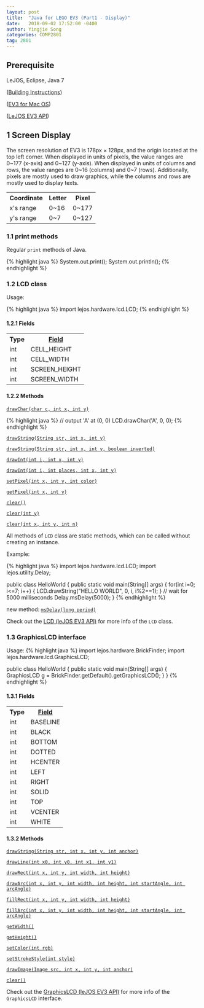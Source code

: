 ```yaml
---
layout: post
title:  "Java for LEGO EV3 (Part1 - Display)"
date:   2018-09-02 17:52:00 -0400
author: Yingjie Song
categories: COMP2801
tag: 2801
---
```

<h2>Prerequisite</h2>

LeJOS, Eclipse, Java 7

([Building Instructions][building-instructions])

([EV3 for Mac OS][ev3-mac-os])

([LeJOS EV3 API][lejos-api])

[ev3-mac-os]: http://www.bartneck.de/2017/06/04/tutorial-on-how-to-install-and-run-java-on-lego-mindstorms-ev3-using-eclipse-on-mac-os-x/

[building-instructions]: https://education.lego.com/en-us/support/mindstorms-ev3/building-instructions#robot

[lejos-api]: http://www.lejos.org/ev3/docs/index.html

<h2>1 Screen Display</h2>

The screen resolution of EV3 is 178px &times; 128px, and the origin located at the top left corner. When displayed in units of pixels, the value ranges are 0~177 (x-axis) and 0~127 (y-axis). When displayed in units of columns and rows, the value ranges are 0~16 (columns) and 0~7 (rows). Additionally, pixels are mostly used to draw graphics, while the columns and rows are mostly used to display texts.

<table>
	<tr>
		<th>Coordinate</th>
		<th>Letter</th>
		<th>Pixel</th>
	</tr>
	<tr>
		<td>x's range</td>
		<td>0~16</td>
		<td>0~177</td>
	</tr>
	<tr>
		<td>y's range</td>
		<td>0~7</td>
		<td>0~127</td>
	</tr>
</table>

<h3>1.1 print methods</h3>

Regular `print` methods of Java.

{% highlight java %}
System.out.print();
System.out.println();
{% endhighlight %}

<h3>1.2 LCD class</h3>

Usage:

{% highlight java %}
import lejos.hardware.lcd.LCD;
{% endhighlight %}

<h4>1.2.1 Fields</h4>

<table>
	<tr>
		<th>Type</th>
		<th><a href="http://www.lejos.org/ev3/docs/lejos/hardware/lcd/LCD.html#field.summary">Field</a></th>
	</tr>
	<tr>
		<td>int</td>
		<td>CELL_HEIGHT</td>
	</tr>
	<tr>
		<td>int</td>
		<td>CELL_WIDTH</td>
	</tr>
	<tr>
		<td>int</td>
		<td>SCREEN_HEIGHT</td>
	</tr>
	<tr>
		<td>int</td>
		<td>SCREEN_WIDTH</td>
	</tr>
</table>

<h4>1.2.2 Methods</h4>

[`drawChar(char c, int x, int y)`][lcd-drawChar-char-int-int-]

{% highlight java %}
// output 'A' at (0, 0)
LCD.drawChar('A', 0, 0);
{% endhighlight %}

[`drawString(String str, int x, int y)`][lcd-drawString-java.lang.String-int-int-]

[`drawString(String str, int x, int y, boolean inverted)`][lcd-drawString-java.lang.String-int-int-boolean-]

[`drawInt(int i, int x, int y)`][lcd-drawInt-int-int-int-]

[`drawInt(int i, int places, int x, int y)`][lcd-drawInt-int-int-int-int-]

[`setPixel(int x, int y, int color)`][lcd-setPixel-int-int-int-]

[`getPixel(int x, int y)`][lcd-getPixel-int-int-]

[`clear()`][lcd-clear--]

[`clear(int y)`][lcd-clear-int-]

[`clear(int x, int y, int n)`][lcd-clear-int-int-int-]

All methods of `LCD` class are static methods, which can be called without creating an instance.

Example: 

{% highlight java %}
import lejos.hardware.lcd.LCD;
import lejos.utility.Delay;

public class HelloWorld {
	public static void main(String[] args) {
		for(int i=0; i<=7; i++) {
			LCD.drawString("HELLO WORLD", 0, i, i%2==1);
		}
		// wait for 5000 milliseconds
		Delay.msDelay(5000);
}
{% endhighlight %}

new method: [`msDelay(long period)`][ms-delay]

Check out the [LCD (leJOS EV3 API)][lejos-api-lcd] for more info of the `LCD` class.

[lejos-api-lcd]: http://www.lejos.org/ev3/docs/index.html?lejos/hardware/lcd/LCD.html

[lcd-drawChar-char-int-int-]: http://www.lejos.org/ev3/docs/lejos/hardware/lcd/LCD.html#drawChar-char-int-int-

[lcd-drawString-java.lang.String-int-int-]: http://www.lejos.org/ev3/docs/lejos/hardware/lcd/LCD.html#drawString-java.lang.String-int-int-

[lcd-drawString-java.lang.String-int-int-boolean-]: http://www.lejos.org/ev3/docs/lejos/hardware/lcd/LCD.html#drawString-java.lang.String-int-int-boolean-

[lcd-drawInt-int-int-int-]: http://www.lejos.org/ev3/docs/lejos/hardware/lcd/LCD.html#drawInt-int-int-int-

[lcd-drawInt-int-int-int-int-]: http://www.lejos.org/ev3/docs/lejos/hardware/lcd/LCD.html#drawInt-int-int-int-int-

[lcd-setPixel-int-int-int-]: http://www.lejos.org/ev3/docs/lejos/hardware/lcd/LCD.html#setPixel-int-int-int-

[lcd-getPixel-int-int-]: http://www.lejos.org/ev3/docs/lejos/hardware/lcd/LCD.html#getPixel-int-int-

[lcd-clear--]: http://www.lejos.org/ev3/docs/lejos/hardware/lcd/LCD.html#clear--

[lcd-clear-int-]: http://www.lejos.org/ev3/docs/lejos/hardware/lcd/LCD.html#clear-int-

[lcd-clear-int-int-int-]: http://www.lejos.org/ev3/docs/lejos/hardware/lcd/LCD.html#clear-int-int-int-

[ms-delay]: http://www.lejos.org/ev3/docs/lejos/utility/Delay.html#msDelay-long-

<h3>1.3 GraphicsLCD interface</h3>

Usage:
{% highlight java %}
import lejos.hardware.BrickFinder;
import lejos.hardware.lcd.GraphicsLCD;

public class HelloWorld {
	public static void main(String[] args) {
		GraphicsLCD g = BrickFinder.getDefault().getGraphicsLCD();
	}
}
{% endhighlight %}

<h4>1.3.1 Fields</h4>

<table>
	<tr>
		<th>Type</th>
		<th><a href="http://www.lejos.org/ev3/docs/lejos/hardware/lcd/GraphicsLCD.html#field.summary">Field</a></th>
	</tr>
	<tr>
		<td>int</td>
		<td>BASELINE</td>
	</tr>
	<tr>
		<td>int</td>
		<td>BLACK</td>
	</tr>
	<tr>
		<td>int</td>
		<td>BOTTOM</td>
	</tr>
	<tr>
		<td>int</td>
		<td>DOTTED</td>
	</tr>
	<tr>
		<td>int</td>
		<td>HCENTER</td>
	</tr>
	<tr>
		<td>int</td>
		<td>LEFT</td>
	</tr>
	<tr>
		<td>int</td>
		<td>RIGHT</td>
	</tr>
	<tr>
		<td>int</td>
		<td>SOLID</td>
	</tr>
	<tr>
		<td>int</td>
		<td>TOP</td>
	</tr>
	<tr>
		<td>int</td>
		<td>VCENTER</td>
	</tr>
	<tr>
		<td>int</td>
		<td>WHITE</td>
	</tr>
</table>

<h4>1.3.2 Methods</h4>

[`drawString(String str, int x, int y, int anchor)`][graphicslcd-drawString-java.lang.String-int-int-int-]

[`drawLine(int x0, int y0, int x1, int y1)`][graphicslcd-drawLine-int-int-int-int-]

[`drawRect(int x, int y, int width, int height)`][graphicslcd-drawRect-int-int-int-int-]

[`drawArc(int x, int y, int width, int height, int startAngle, int arcAngle)`][graphicslcd-drawArc-int-int-int-int-int-int-]

[`fillRect(int x, int y, int width, int height)`][graphicslcd-fillRect-int-int-int-int-]

[`fillArc(int x, int y, int width, int height, int startAngle, int arcAngle)`][graphicslcd-fillArc-int-int-int-int-int-int-]

[`getWidth()`][graphicslcd-getWidth--]

[`getHeight()`][graphicslcd-getHeight--]

[`setColor(int rgb)`][graphicslcd-setColor-int-]

[`setStrokeStyle(int style)`][graphicslcd-setStrokeStyle-int-]

[`drawImage(Image src, int x, int y, int anchor)`][graphicslcd-drawImage-lejos.hardware.lcd.Image-int-int-int-]

[`clear()`][graphicslcd-clear--]

Check out the [GraphicsLCD (leJOS EV3 API)][lejos-api-graphicslcd] for more info of the `GraphicsLCD` interface.

[lejos-api-graphicslcd]: http://www.lejos.org/ev3/docs/lejos/hardware/lcd/GraphicsLCD.html

[graphicslcd-drawString-java.lang.String-int-int-int-]: http://www.lejos.org/ev3/docs/lejos/hardware/lcd/GraphicsLCD.html#drawString-java.lang.String-int-int-int-

[graphicslcd-drawLine-int-int-int-int-]: http://www.lejos.org/ev3/docs/lejos/hardware/lcd/GraphicsLCD.html#drawLine-int-int-int-int-

[graphicslcd-drawRect-int-int-int-int-]: http://www.lejos.org/ev3/docs/lejos/hardware/lcd/GraphicsLCD.html#drawRect-int-int-int-int-

[graphicslcd-drawArc-int-int-int-int-int-int-]: http://www.lejos.org/ev3/docs/lejos/hardware/lcd/GraphicsLCD.html#drawArc-int-int-int-int-int-int-

[graphicslcd-fillRect-int-int-int-int-]: http://www.lejos.org/ev3/docs/lejos/hardware/lcd/GraphicsLCD.html#fillRect-int-int-int-int-

[graphicslcd-fillArc-int-int-int-int-int-int-]: http://www.lejos.org/ev3/docs/lejos/hardware/lcd/GraphicsLCD.html#fillArc-int-int-int-int-int-int-

[graphicslcd-getWidth--]:http://www.lejos.org/ev3/docs/lejos/hardware/lcd/CommonLCD.html#getWidth--

[graphicslcd-getHeight--]:http://www.lejos.org/ev3/docs/lejos/hardware/lcd/CommonLCD.html#getHeight--

[graphicslcd-setColor-int-]:http://www.lejos.org/ev3/docs/lejos/hardware/lcd/GraphicsLCD.html#setColor-int-

[graphicslcd-setStrokeStyle-int-]:http://www.lejos.org/ev3/docs/lejos/hardware/lcd/GraphicsLCD.html#setStrokeStyle-int-

[graphicslcd-drawImage-lejos.hardware.lcd.Image-int-int-int-]:http://www.lejos.org/ev3/docs/lejos/hardware/lcd/GraphicsLCD.html#drawImage-lejos.hardware.lcd.Image-int-int-int-

[graphicslcd-clear--]:http://www.lejos.org/ev3/docs/lejos/hardware/lcd/CommonLCD.html#clear--

